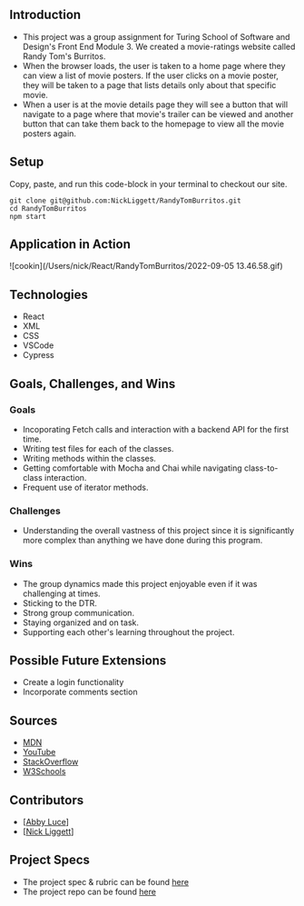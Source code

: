 ## Introduction
  - This project was a group assignment for Turing School of Software and Design's Front End Module 3.  We created a movie-ratings website called Randy Tom's Burritos. 
  - When the browser loads, the user is taken to a home page where they can view a list of movie posters. If the user clicks on a movie poster, they will be taken to a page that lists details only about that specific movie.
  - When a user is at the movie details page they will see a button that will navigate to a page where that movie's trailer can be viewed and another button that can take them back to the homepage to view all the movie posters again.
  
## Setup
Copy, paste, and run this code-block in your terminal to checkout our site.  
 ```
git clone git@github.com:NickLiggett/RandyTomBurritos.git
cd RandyTomBurritos
npm start

```

## Application in Action
![cookin](/Users/nick/React/RandyTomBurritos/2022-09-05 13.46.58.gif)

## Technologies
  - React
  - XML
  - CSS
  - VSCode
  - Cypress

## Goals, Challenges, and Wins
### Goals
- Incoporating Fetch calls and interaction with a backend API for the first time.
- Writing test files for each of the classes.
- Writing methods within the classes.
- Getting comfortable with Mocha and Chai while navigating class-to-class interaction.
- Frequent use of iterator methods.

### Challenges
- Understanding the overall vastness of this project since it is significantly more complex than anything we have done during this program.

### Wins
- The group dynamics made this project enjoyable even if it was challenging at times.
- Sticking to the DTR.
- Strong group communication.
- Staying organized and on task.
- Supporting each other's learning throughout the project.

## Possible Future Extensions
  - Create a login functionality
  - Incorporate comments section

## Sources
  - [MDN](http://developer.mozilla.org/en-US/)
  - [YouTube](https://www.youtube.com/)
  - [StackOverflow](https://www.stackoverflow.com/)
  - [W3Schools](https://www.w3schools.com/)
  
## Contributors
  - [[Abby Luce](https://github.com/abbyluce)]
  - [[Nick Liggett](https://github.com/NickLiggett)]

## Project Specs
  - The project spec & rubric can be found [here](https://frontend.turing.edu/projects/module-3/rancid-tomatillos-v3.html)
  - The project repo can be found [here](https://github.com/NickLiggett/RandyTomBurritos)
